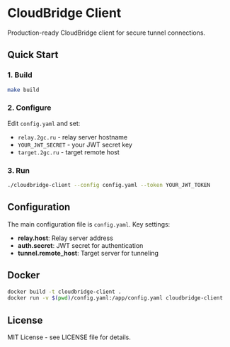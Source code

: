 # CloudBridge Client

Production-ready CloudBridge client for secure tunnel connections.

## Quick Start

### 1. Build

```bash
make build
```

### 2. Configure

Edit `config.yaml` and set:
- `relay.2gc.ru` - relay server hostname
- `YOUR_JWT_SECRET` - your JWT secret key
- `target.2gc.ru` - target remote host

### 3. Run

```bash
./cloudbridge-client --config config.yaml --token YOUR_JWT_TOKEN
```

## Configuration

The main configuration file is `config.yaml`. Key settings:

- **relay.host**: Relay server address
- **auth.secret**: JWT secret for authentication
- **tunnel.remote_host**: Target server for tunneling

## Docker

```bash
docker build -t cloudbridge-client .
docker run -v $(pwd)/config.yaml:/app/config.yaml cloudbridge-client
```

## License

MIT License - see LICENSE file for details.